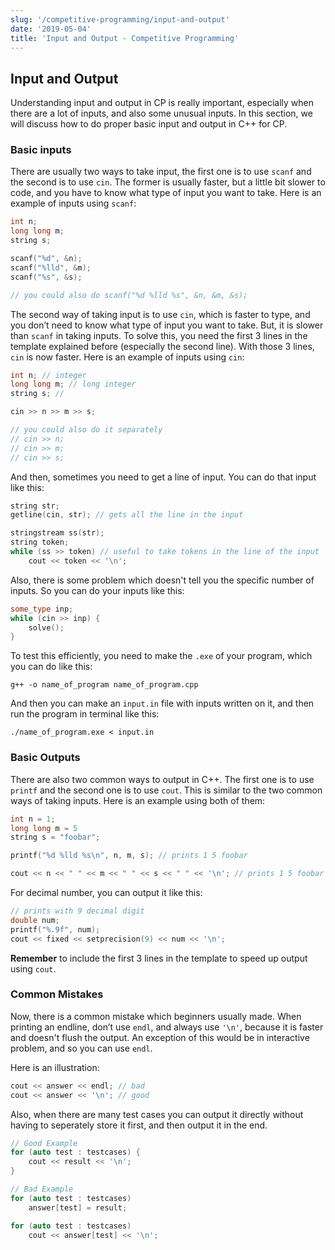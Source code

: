 ```yaml
---
slug: '/competitive-programming/input-and-output'
date: '2019-05-04'
title: 'Input and Output - Competitive Programming'
---
```


## Input and Output

Understanding input and output in CP is really important, especially when there are a lot of inputs, and also some unusual inputs. In this section, we will discuss how to do proper basic input and output in C++ for CP.

### Basic inputs

There are usually two ways to take input, the first one is to use `scanf` and the second is to use `cin`. The former is usually faster, but a little bit slower to code, and you have to know what type of input you want to take. Here is an example of inputs using `scanf`:

```c++
int n;
long long m;
string s;

scanf("%d", &n);
scanf("%lld", &m);
scanf("%s", &s);

// you could also do scanf("%d %lld %s", &n, &m, &s);
```

The second way of taking input is to use `cin`, which is faster to type, and you don’t need to know what type of input you want to take. But, it is slower than `scanf` in taking inputs. To solve this, you need the first 3 lines in the template explained before (especially the second line). With those 3 lines, `cin` is now faster. Here is an example of inputs using `cin`:

```c++
int n; // integer
long long m; // long integer
string s; // 

cin >> n >> m >> s;

// you could also do it separately
// cin >> n;
// cin >> m;
// cin >> s;
```

And then, sometimes you need to get a line of input. You can do that input like this:

```c++
string str;
getline(cin, str); // gets all the line in the input

stringstream ss(str);
string token;
while (ss >> token) // useful to take tokens in the line of the input
    cout << token << '\n';
```

Also, there is some problem which doesn't tell you the specific number of inputs. So you can do your inputs like this:

```c++
some_type inp;
while (cin >> inp) {
    solve();
}
```

To test this efficiently, you need to make the `.exe` of your program, which you can do like this:

`g++ -o name_of_program name_of_program.cpp`

And then you can make an `input.in` file with inputs written on it, and then run the program in terminal like this:

`./name_of_program.exe < input.in`

### Basic Outputs

There are also two common ways to output in C++. The first one is to use `printf` and the second one is to use `cout`. This is similar to the two common ways of taking inputs. Here is an example using both of them:

```c++
int n = 1;
long long m = 5
string s = "foobar";

printf("%d %lld %s\n", n, m, s); // prints 1 5 foobar

cout << n << " " << m << " " << s << " " << '\n'; // prints 1 5 foobar
```

For decimal number, you can output it like this:

```c++
// prints with 9 decimal digit
double num;
printf("%.9f", num);
cout << fixed << setprecision(9) << num << '\n';

```

**Remember** to include the first 3 lines in the template to speed up output using `cout`.

### Common Mistakes

Now, there is a common mistake which beginners usually made. When printing an endline, don’t use `endl`, and always use `'\n'`, because it is faster and doesn't flush the output. An exception of this would be in interactive problem, and so you can use `endl`.


Here is an illustration:

```c++
cout << answer << endl; // bad
cout << answer << '\n'; // good
```

Also, when there are many test cases you can output it directly without having to seperately store it first, and then output it in the end.

```c++
// Good Example
for (auto test : testcases) {
    cout << result << '\n';
}

// Bad Example
for (auto test : testcases)
    answer[test] = result;

for (auto test : testcases)
    cout << answer[test] << '\n';
```
